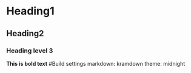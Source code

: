 # Heading1
## Heading2
### Heading level 3

**This is bold text**
#Build settings
markdown: kramdown
theme: midnight
